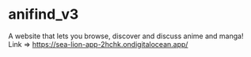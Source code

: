 # anifind_v3
A website that lets you browse, discover and discuss anime and manga! \
Link => https://sea-lion-app-2hchk.ondigitalocean.app/
